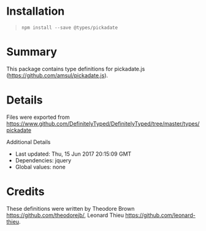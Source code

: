 # Installation
> `npm install --save @types/pickadate`

# Summary
This package contains type definitions for pickadate.js (https://github.com/amsul/pickadate.js).

# Details
Files were exported from https://www.github.com/DefinitelyTyped/DefinitelyTyped/tree/master/types/pickadate

Additional Details
 * Last updated: Thu, 15 Jun 2017 20:15:09 GMT
 * Dependencies: jquery
 * Global values: none

# Credits
These definitions were written by Theodore Brown <https://github.com/theodorejb/>, Leonard Thieu <https://github.com/leonard-thieu>.
